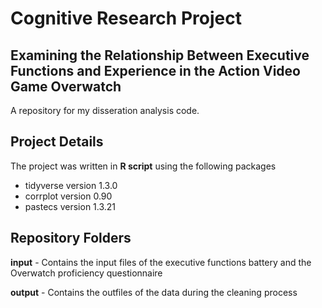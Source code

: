 # Cognitive Research Project

## Examining the Relationship Between Executive Functions and Experience in the Action Video Game Overwatch

A repository for my disseration analysis code.

## Project Details

The project was written in **R script** using the following packages
- tidyverse version 1.3.0
- corrplot version 0.90
- pastecs version 1.3.21

## Repository Folders

**input** - Contains the input files of the executive functions battery and the Overwatch proficiency questionnaire

**output** - Contains the outfiles of the data during the cleaning process

